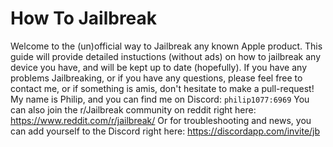 # How To Jailbreak
Welcome to the (un)official way to Jailbreak any known Apple product. This guide will provide detailed instuctions (without ads) on how to jailbreak any device you have, and will be kept up to date (hopefully). If you have any problems Jailbreaking, or if you have any questions, please feel free to contact me, or if something is amis, don't hesitate to make a pull-request!
My name is Philip, and you can find me on Discord: `philip1077:6969`
You can also join the r/Jailbreak community on reddit right here: https://www.reddit.com/r/jailbreak/
Or for troubleshooting and news, you can add yourself to the Discord right here: https://discordapp.com/invite/jb
